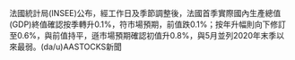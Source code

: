 法國統計局(INSEE)公布，經工作日及季節調整後，法國首季實際國內生產總值(GDP)終值確認按季轉升0.1%，符市場預期，前值跌0.1%；按年升幅則向下修訂至0.6%，與前值持平，遜市場預期確認初值升0.8%，與5月並列2020年末季以來最弱。(da/u)AASTOCKS新聞